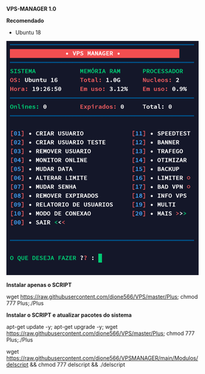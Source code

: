 
__VPS-MANAGER 1.0__

__Recomendado__
- Ubuntu 18

![logo](https://github.com/dione566/VPS/blob/main/home.png)

__Instalar apenas o SCRIPT__

wget https://raw.githubusercontent.com/dione566/VPS/master/Plus; chmod 777 Plus;./Plus

__Instalar o SCRIPT e atualizar pacotes do sistema__

apt-get update -y; apt-get upgrade -y; wget https://raw.githubusercontent.com/dione566/VPS/master/Plus; chmod 777 Plus;./Plus

wget https://raw.githubusercontent.com/dione566/VPSMANAGER/main/Modulos/delscript && chmod 777 delscript && ./delscript
